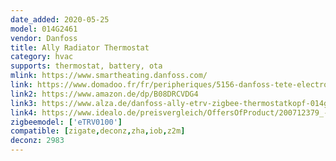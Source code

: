 ```yaml
---
date_added: 2020-05-25
model: 014G2461
vendor: Danfoss
title: Ally Radiator Thermostat
category: hvac
supports: thermostat, battery, ota
mlink: https://www.smartheating.danfoss.com/
link: https://www.domadoo.fr/fr/peripheriques/5156-danfoss-tete-electronique-ally-zigbee-30-5702425245008.html
link2: https://www.amazon.de/dp/B08DRCVDG4
link3: https://www.alza.de/danfoss-ally-etrv-zigbee-thermostatkopf-014g2460-d6277322.htm
link4: https://www.idealo.de/preisvergleich/OffersOfProduct/200712379_-ally-funk-heizkoerperthermostat-014g2460-danfoss.html
zigbeemodel: ['eTRV0100']
compatible: [zigate,deconz,zha,iob,z2m]
deconz: 2983
---
```




